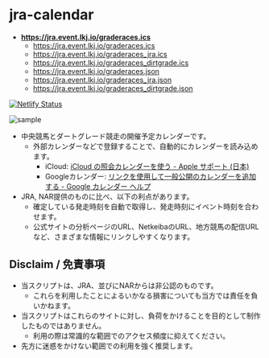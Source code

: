 # jra-calendar

- **https://jra.event.lkj.io/graderaces.ics**
  - https://jra.event.lkj.io/graderaces.ics
  - https://jra.event.lkj.io/graderaces_jra.ics
  - https://jra.event.lkj.io/graderaces_dirtgrade.ics
  - https://jra.event.lkj.io/graderaces.json
  - https://jra.event.lkj.io/graderaces_jra.json
  - https://jra.event.lkj.io/graderaces_dirtgrade.json

[![Netlify Status](https://api.netlify.com/api/v1/badges/1813c971-2e32-4d0f-844b-e8e9a8a95c67/deploy-status)](https://app.netlify.com/sites/jra-calendar/deploys)

![sample](https://github.com/legnoh/jra-calendar/assets/706834/55e9e1ad-9cef-487e-b50e-177baac820a9)

- 中央競馬とダートグレード競走の開催予定カレンダーです。
  - 外部カレンダーなどで登録することで、自動的にカレンダーを読み込めます。
    - iCloud: [iCloud の照会カレンダーを使う - Apple サポート (日本)](https://support.apple.com/ja-jp/HT202361)
    - Googleカレンダー: [リンクを使用して一般公開のカレンダーを追加する \- Google カレンダー ヘルプ](https://support.google.com/calendar/answer/37100?hl=ja&co=GENIE.Platform%3DDesktop#:~:text=リンクを使用して一般公開のカレンダーを追加する)
- JRA, NAR提供のものに比べ、以下の利点があります。
  - 確定している発走時刻を自動で取得し、発走時刻にイベント時刻を合わせます。
  - 公式サイトの分析ページのURL、NetkeibaのURL、地方競馬の配信URLなど、さまざまな情報にリンクしやすくなります。

## Disclaim / 免責事項

- 当スクリプトは、JRA、並びにNARからは非公認のものです。
  - これらを利用したことによるいかなる損害についても当方では責任を負いかねます。
- 当スクリプトはこれらのサイトに対し、負荷をかけることを目的として制作したものではありません。
  - 利用の際は常識的な範囲でのアクセス頻度に抑えてください。
- 先方に迷惑をかけない範囲での利用を強く推奨します。
